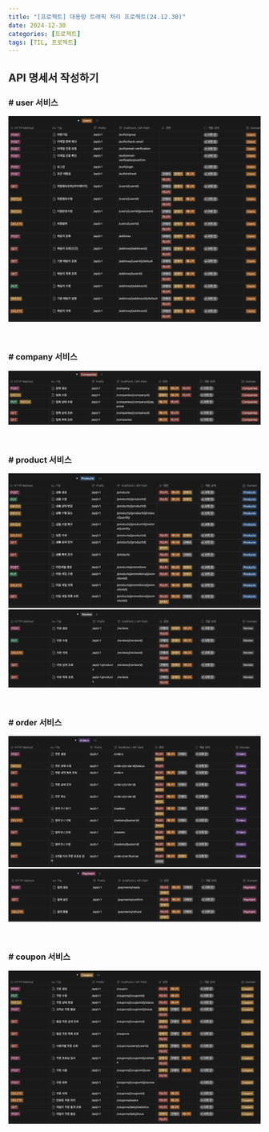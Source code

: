 ```yaml
---
title: "[프로젝트] 대용량 트래픽 처리 프로젝트(24.12.30)"
date: 2024-12-30
categories: [프로젝트]
tags: [TIL, 프로젝트]
---
```


## API 명세서 작성하기

### # user 서비스
![img](/assets/img/til/api_users.png)

<br />

### # company 서비스
![img](/assets/img/til/api_companies.png)

<br />

### # product 서비스
![img](/assets/img/til/api_products.png)
![img](/assets/img/til/api_reviews.png)

<br />

### # order 서비스
![img](/assets/img/til/api_orders.png)
![img](/assets/img/til/api_payment.png)

<br />

### # coupon 서비스
![img](/assets/img/til/api_coupon.png)

<br /><br />
